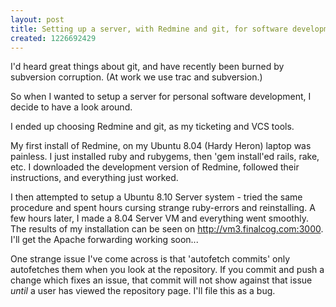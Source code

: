 ```yaml
--- 
layout: post
title: Setting up a server, with Redmine and git, for software development.
created: 1226692429
---
```

I'd heard great things about git, and have recently been burned by subversion corruption.  (At work we use trac and subversion.)

So when I wanted to setup a server for personal software development, I decide to have a look around.

I ended up choosing Redmine and git, as my ticketing and VCS tools.

My first install of Redmine, on my Ubuntu 8.04 (Hardy Heron) laptop was painless.  I just installed ruby and rubygems, then 'gem install'ed rails, rake, etc.  I downloaded the development version of Redmine, followed their instructions, and everything just worked.

I then attempted to setup a Ubuntu 8.10 Server system - tried the same procedure and spent hours cursing strange ruby-errors and reinstalling.  A few hours later, I made a 8.04 Server VM and everything went smoothly.  The results of my installation can be seen on <a href='http://vm3.finalcog.com:3000'>http://vm3.finalcog.com:3000</a>.  I'll get the Apache forwarding working soon...

One strange issue I've come across is that 'autofetch commits' only autofetches them when you look at the repository.  If you commit and push a change which fixes an issue, that commit will not show against that issue *until* a user has viewed the repository page.  I'll file this as a bug.


